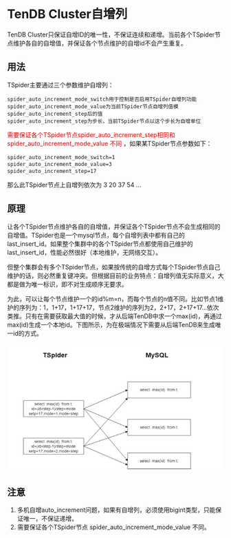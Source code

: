 # TenDB Cluster自增列

TenDB Cluster只保证自增ID的唯一性，不保证连续和递增。当前各个TSpider节点维护各自的自增值，并保证各个节点维护的自增id不会产生重复。


## 用法

TSpider主要通过三个参数维护自增列：

```
spider_auto_increment_mode_switch用于控制是否启用TSpider自增列功能
spider_auto_increment_mode_value为当前TSpider节点自增列值模spider_auto_increment_step后的值
spider_auto_increment_step为步长，当前TSpider节点以这个步长为自增单位
```
<font color="#dd0000">需要保证各个TSpider节点spider_auto_increment_step相同和 spider_auto_increment_mode_value 不同</font> 
，如果某TSpider节点参数如下：

```
spider_auto_increment_mode_switch=1
spider_auto_increment_mode_value=3
spider_auto_increment_step=17
```
那么此TSpider节点上自增列依次为 3 20 37 54 ...

## 原理
让各个TSpider节点维护各自的自增值，并保证各个TSpider节点不会生成相同的自增值。TSpider也是一个mysql节点，每个自增列表中都有自己的last_insert_id。如果整个集群中的各个TSpider节点都使用自己维护的last_insert_id，性能必然很好（本地维护，无网络交互）。

但整个集群会有多个TSpider节点，如果按传统的自增方式每个TSpider节点自己维护的话，则必然重复键冲突。但根据目前的业务特点：自增列值无实际意义，大都是做为唯一标识，即不对生成顺序无要求。

为此，可以让每个节点维护一个的id%m=n，而每个节点的n值不同。比如节点1维护的序列为：1，1+17，1+17+17，节点2维护的序列为2，2+17，2+17+17…依次类推。只有在需要获取最大值的时候，才从后端TenDB中求一个max(id)，再通过max(id)生成一个本地id。下图所示，为在极端情况下需要从后端TenDB来生成唯一id的方式。

<img src="../pic/auto_increment.png" width = "500" height = "300" alt="图片名称" align=center />

## 注意

 1. 多机自增auto_increment问题，如果有自增列，必须使用bigint类型，只能保证唯一，不保证递增。
 2. 需要保证各个TSpider节点 spider_auto_increment_mode_value 不同。